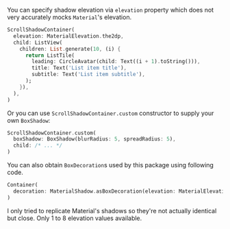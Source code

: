 You can specify shadow elevation via `elevation` property which does not very accurately mocks `Material`'s elevation.

```dart
ScrollShadowContainer(
  elevation: MaterialElevation.the2dp,
  child: ListView(
    children: List.generate(10, (i) {
      return ListTile(
        leading: CircleAvatar(child: Text((i + 1).toString())),
        title: Text('List item title'),
        subtitle: Text('List item subtitle'),
      );
    }),
  ),
)

```
Or you can use `ScrollShadowContainer.custom` constructor to supply your own `BoxShadow`:

```dart
ScrollShadowContainer.custom(
  boxShadow: BoxShadow(blurRadius: 5, spreadRadius: 5),
  child: /* ... */
)
```

You can also obtain `BoxDecoration`s used by this package using following code.

```dart
Container(
  decoration: MaterialShadow.asBoxDecoration(elevation: MaterialElevation.the4dp),
)
```

I only tried to replicate Material's shadows so they're not actually identical but close. Only 1 to 8 elevation values available.
